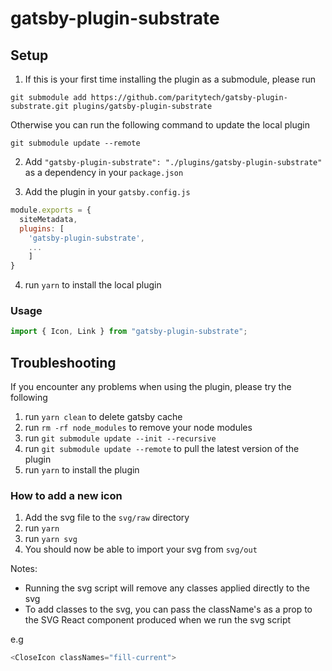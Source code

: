 # gatsby-plugin-substrate

## Setup

1. If this is your first time installing the plugin as a submodule, please run

`git submodule add https://github.com/paritytech/gatsby-plugin-substrate.git plugins/gatsby-plugin-substrate`

Otherwise you can run the following command to update the local plugin

`git submodule update --remote`

2. Add `"gatsby-plugin-substrate": "./plugins/gatsby-plugin-substrate"` as a dependency in your `package.json`

3. Add the plugin in your `gatsby.config.js`

```js
module.exports = {
  siteMetadata,
  plugins: [
    'gatsby-plugin-substrate',
    ...
    ]
}
```

4. run `yarn` to install the local plugin

### Usage

```js
import { Icon, Link } from "gatsby-plugin-substrate";
```

## Troubleshooting

If you encounter any problems when using the plugin, please try the following

1. run `yarn clean` to delete gatsby cache
2. run `rm -rf node_modules` to remove your node modules
3. run `git submodule update --init --recursive`
3. run `git submodule update --remote` to pull the latest version of the plugin
4. run `yarn` to install the plugin

### How to add a new icon

1. Add the svg file to the `svg/raw` directory
2. run `yarn`
3. run `yarn svg`
4. You should now be able to import your svg from `svg/out`

Notes:

- Running the svg script will remove any classes applied directly to the svg
- To add classes to the svg, you can pass the className's as a prop to the SVG React component produced when we run the svg script

e.g

```js
<CloseIcon classNames="fill-current">
```
